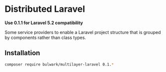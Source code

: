 # Distributed Laravel

**Use 0.1.1 for Laravel 5.2 compatibility**

Some service providers to enable a Laravel project structure that is grouped by components rather than class types.

## Installation

```bash
composer require bulwark/multilayer-laravel 0.1.*
```
